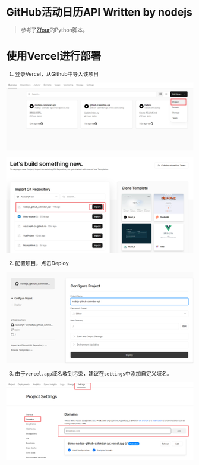 # GitHub活动日历API Written by nodejs
> 参考了[Zfour](https://github.com/Zfour)的Python脚本。
# 使用Vercel进行部署
1. 登录Vercel，从Github中导入该项目

![image-20230808224501732](https://raw.githubusercontent.com/Asucanyh-cn/nodejs_github_calendar_api/main/assets/image-20230808224501732.png)

![image-20230808224418430](https://raw.githubusercontent.com/Asucanyh-cn/nodejs_github_calendar_api/main/assets/image-20230808224418430.png)

2. 配置项目，点击Deploy

![image-20230808224559678](https://raw.githubusercontent.com/Asucanyh-cn/nodejs_github_calendar_api/main/assets/image-20230808224559678.png)

3. 由于`vercel.app`域名收到污染，建议在`settings`中添加自定义域名。

![image-20230808224909260](https://raw.githubusercontent.com/Asucanyh-cn/nodejs_github_calendar_api/main/assets/image-20230808224909260.png)